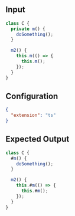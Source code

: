 
## Input
```javascript input
class C {
  private m() {
    doSomething();
  }

  m2() {
    this.m(() => {
      this.m();
    });
  }
}
```

## Configuration
```json configuration
{
  "extension": "ts"
}
```

## Expected Output
```javascript expected output
class C {
  #m() {
    doSomething();
  }

  m2() {
    this.#m(() => {
      this.#m();
    });
  }
}
```
